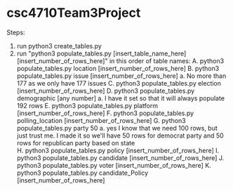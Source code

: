 # csc4710Team3Project

Steps:
1. run python3 create_tables.py
2. run "python3 populate_tables.py [insert_table_name_here] [insert_number_of_rows_here]" in this order of table names:
   A. python3 populate_tables.py location [insert_number_of_rows_here]
   B. python3 populate_tables.py issue [insert_number_of_rows_here]
        a. No more than 177 as we only have 177 issues
   C. python3 populate_tables.py election [insert_number_of_rows_here]
   D. python3 populate_tables.py demographic [any number]
        a. I have it set so that it will always populate 192 rows
   E. python3 populate_tables.py platform [insert_number_of_rows_here]
   F. python3 populate_tables.py polling_location [insert_number_of_rows_here]
   G. python3 populate_tables.py party 50
        a. yes I know that we need 100 rows, but just trust me. I made it so we'll have 50 rows for democrat party and 50 rows for republican party based on state        
   H. python3 populate_tables.py policy [insert_number_of_rows_here]
   I. python3 populate_tables.py candidate [insert_number_of_rows_here]
   J. python3 populate_tables.py voter [insert_number_of_rows_here]
   K. python3 populate_tables.py candidate_Policy [insert_number_of_rows_here]